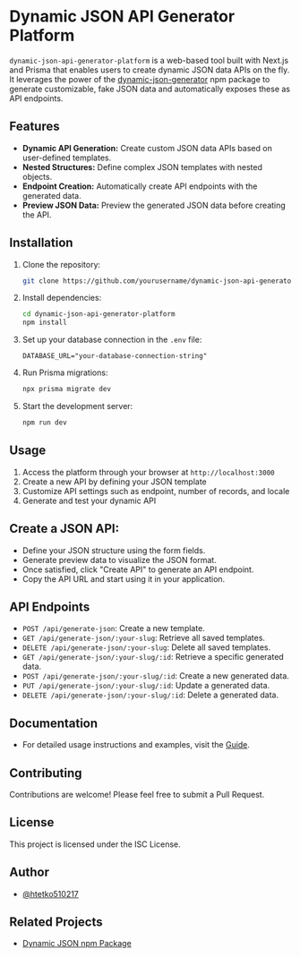 # Dynamic JSON API Generator Platform

`dynamic-json-api-generator-platform` is a web-based tool built with Next.js and Prisma that enables users to create dynamic JSON data APIs on the fly. It leverages the power of the  [dynamic-json-generator](https://www.npmjs.com/package/dynamic-json-generator) npm package to generate customizable, fake JSON data and automatically exposes these as API endpoints.

## Features

- **Dynamic API Generation:** Create custom JSON data APIs based on user-defined templates.
- **Nested Structures:** Define complex JSON templates with nested objects.
- **Endpoint Creation:** Automatically create API endpoints with the generated data.
- **Preview JSON Data:** Preview the generated JSON data before creating the API.



## Installation

1. Clone the repository:
   ```bash
   git clone https://github.com/yourusername/dynamic-json-api-generator-platform.git
   ```

2. Install dependencies:
   ```bash
   cd dynamic-json-api-generator-platform
   npm install
   ```

3. Set up your database connection in the `.env` file:
   ```
   DATABASE_URL="your-database-connection-string"
   ```

4. Run Prisma migrations:
   ```bash
   npx prisma migrate dev
   ```

5. Start the development server:
   ```bash
   npm run dev
   ```

## Usage

1. Access the platform through your browser at `http://localhost:3000`
2. Create a new API by defining your JSON template
3. Customize API settings such as endpoint, number of records, and locale
4. Generate and test your dynamic API

## Create a JSON API:

- Define your JSON structure using the form fields.
- Generate preview data to visualize the JSON format.
- Once satisfied, click "Create API" to generate an API endpoint.
- Copy the API URL and start using it in your application.

## API Endpoints

- `POST /api/generate-json`: Create a new template.
- `GET /api/generate-json/:your-slug`: Retrieve all saved templates.
- `DELETE /api/generate-json/:your-slug`: Delete all saved templates.
- `GET /api/generate-json/:your-slug/:id`: Retrieve a specific generated data.
- `POST /api/generate-json/:your-slug/:id`: Create a new generated data.
- `PUT /api/generate-json/:your-slug/:id`: Update a generated data.
- `DELETE /api/generate-json/:your-slug/:id`: Delete a generated data.

## Documentation

- For detailed usage instructions and examples, visit the [Guide](https://dynamic-json-api-generator-platform.vercel.app/guide).

## Contributing

Contributions are welcome! Please feel free to submit a Pull Request.

## License

This project is licensed under the ISC License.

## Author

- [@htetko510217](https://www.github.com/htetko510217)

## Related Projects

- [Dynamic JSON npm Package](https://www.npmjs.com/package/dynamic-json-generator)